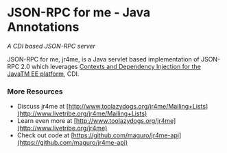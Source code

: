 JSON-RPC for me - Java Annotations
=====
<em>A CDI based JSON-RPC server</em>

JSON-RPC for me, jr4me, is a Java servlet based implementation of JSON-RPC 2.0 which leverages [Contexts and Dependency Injection
for the JavaTM EE platform](http://jcp.org/en/jsr/summary?id=299), CDI.

### More Resources ###

*  Discuss jr4me at [http://www.toolazydogs.org/jr4me/Mailing+Lists](http://www.livetribe.org/jr4me/Mailing+Lists)
*  Learn even more at [http://www.toolazydogs.org/jr4me](http://www.livetribe.org/jr4me)
*  Check out code at [https://github.com/maguro/jr4me-api](https://github.com/maguro/jr4me-api)
